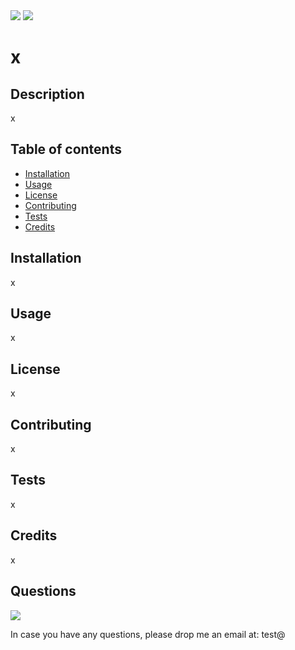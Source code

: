 <img src="https://img.shields.io/badge/test-x-navy">

<img src="https://img.shields.io/badge/x-x-orange">

# x

## Description

x

## Table of contents

- [Installation](#Installation)
- [Usage](#Usage)
- [License](#License)
- [Contributing](#Contributing)
- [Tests](#Tests)
- [Credits](#Credits)

## Installation

x

## Usage

x

## License

x

## Contributing

x

## Tests

x

## Credits

x

## Questions

<img src="http">

In case you have any questions, please drop me an email at: test@

